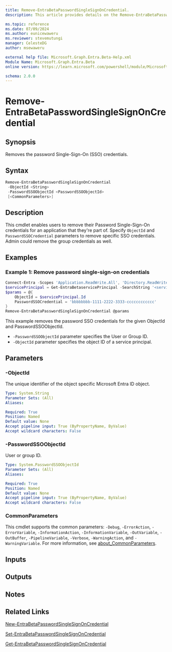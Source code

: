 ```yaml
---
title: Remove-EntraBetaPasswordSingleSignOnCredential.
description: This article provides details on the Remove-EntraBetaPasswordSingleSignOnCredential command.

ms.topic: reference
ms.date: 07/09/2024
ms.author: eunicewaweru
ms.reviewer: stevemutungi
manager: CelesteDG
author: msewaweru

external help file: Microsoft.Graph.Entra.Beta-Help.xml
Module Name: Microsoft.Graph.Entra.Beta
online version: https://learn.microsoft.com/powershell/module/Microsoft.Graph.Entra.Beta/Remove-EntraBetaPasswordSingleSignOnCredential

schema: 2.0.0
---
```


# Remove-EntraBetaPasswordSingleSignOnCredential

## Synopsis

Removes the password Single-Sign-On (SSO) credentials.

## Syntax

```powershell
Remove-EntraBetaPasswordSingleSignOnCredential 
 -ObjectId <String> 
 -PasswordSSOObjectId <PasswordSSOObjectId>
 [<CommonParameters>]
```

## Description

This cmdlet enables users to remove their Password Single-Sign-On credentials for an application that they're part of. Specify `ObjectId` and `PasswordSSOCredential` parameters to remove specific SSO credentials.
Admin could remove the group credentials as well.

## Examples

### Example 1: Remove password single-sign-on credentials

```powershell
Connect-Entra -Scopes 'Application.ReadWrite.All', 'Directory.ReadWrite.All'
$servicePrincipal = Get-EntraBetaservicePrincipal -SearchString '<service-principal-name>'
$params = @{
    ObjectId = $servicePrincipal.Id 
    PasswordSSOCredential = 'bbbbbbbb-1111-2222-3333-cccccccccccc'
}
Remove-EntraBetaPasswordSingleSignOnCredential @params
```

This example removes the password SSO credentials for the given ObjectId and PasswordSSOObjectId.

- `-PasswordSSOObjectId` parameter specifies the User or Group ID.
- `-ObjectId` parameter specifies the object ID of a service principal.

## Parameters

### -ObjectId

The unique identifier of the object specific Microsoft Entra ID object.

```yaml
Type: System.String
Parameter Sets: (All)
Aliases:

Required: True
Position: Named
Default value: None
Accept pipeline input: True (ByPropertyName, ByValue)
Accept wildcard characters: False
```

### -PasswordSSOObjectId

User or group ID.

```yaml
Type: System.PasswordSSOObjectId
Parameter Sets: (All)
Aliases:

Required: True
Position: Named
Default value: None
Accept pipeline input: True (ByPropertyName, ByValue)
Accept wildcard characters: False
```

### CommonParameters

This cmdlet supports the common parameters: `-Debug`, `-ErrorAction`, `-ErrorVariable`, `-InformationAction`, `-InformationVariable`, `-OutVariable`, `-OutBuffer`, `-PipelineVariable`, `-Verbose`, `-WarningAction`, and `-WarningVariable`. For more information, see [about_CommonParameters](https://go.microsoft.com/fwlink/?LinkID=113216).

## Inputs

## Outputs

## Notes

## Related Links

[New-EntraBetaPasswordSingleSignOnCredential](New-EntraBetaPasswordSingleSignOnCredential.md)

[Set-EntraBetaPasswordSingleSignOnCredential](Set-EntraBetaPasswordSingleSignOnCredential.md)

[Get-EntraBetaPasswordSingleSignOnCredential](Get-EntraBetaPasswordSingleSignOnCredential.md)
